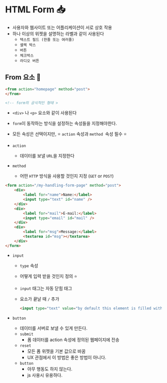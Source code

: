 # HTML Form 📥

- 사용자와 웹사이트 또는 어플리케이션이 서로 상호 작용
- 하나 이상의 위젯을 설명하는 라벨과 같이 사용된다
  - `텍스트 필드 (한줄 또는 여러줄)`
  - `셀렉 박스`
  - `버튼`
  - `체크박스`
  - `라디오 버튼`



## From 요소 📖

```html
<from action="homepage" method="post">
</from>

<!-- form의 공식적인 형태 >
```

- `<div>` 나 `<p>` 요소와 같이 사용된다
- `form`이 동작하는 방식을 설정하는 속성들을 지정해야한다.
- 모든 속성은 선택이지만, ⭐ `action` 속성과 `method `속성 필수 ⭐



- `action`
  - 데이터를 보낼 `URL`을 지정한다
- `method`
  - 어떤 `HTTP` 방식을 사용할 것인지 지정 (`GET` or `POST`)

```html
<form action="/my-handling-form-page" method="post">
    <div>
        <label for="name">Name:</label>
        <input type="text" id="name" />
    </div>
    <div>
        <label for="mail">E-mail:</label>
        <input type="email" id="mail" />
    </div>
    <div>
        <label for="msg">Message:</label>
        <textarea id="msg"></textarea>
    </div>
</form>
```

- `input`

  - `type` 속성

  - 어떻게 입력 받을 것인지 정의 ⭐

  - `input` 태그는 자동 닫힘 태그

  - 요소가 끝날 때 `/` 추가

    ```html
    <input type="text" value="by default this element is filled with this text" />
    ```

- `button`

  - 데이터를 서버로 보낼 수 있게 만든다.
  - `submit`
    - 폼 데이터를 action 속성에 정의된 웹페이지에 전송
  - `reset`
    - 모든 폼 위젯을 기본 값으로 바꿈 
    - UX 관점에서 이 방법은 좋은 방법이 아니다.
  - `button`
    - 아무 행동도 하지 않는다.
    - js 사용시 유용하다.

  

